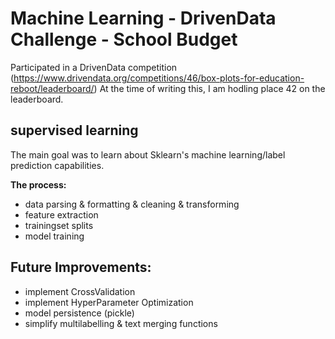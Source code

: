 # Machine Learning - DrivenData Challenge - School Budget
Participated in a DrivenData competition (https://www.drivendata.org/competitions/46/box-plots-for-education-reboot/leaderboard/)
At the time of writing this, I am hodling place 42 on the leaderboard.

## supervised learning
The main goal was to learn about Sklearn's machine learning/label prediction capabilities.

__The process:__
- data parsing & formatting & cleaning & transforming
- feature extraction
- trainingset splits
- model training


## Future Improvements:
- implement CrossValidation
- implement HyperParameter Optimization
- model persistence (pickle)
- simplify multilabelling & text merging functions


